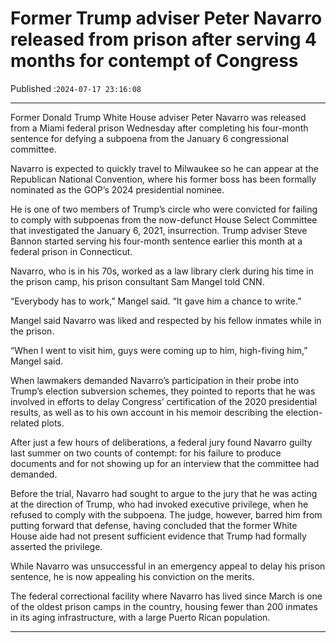 # Former Trump adviser Peter Navarro released from prison after serving 4 months for contempt of Congress

Published :`2024-07-17 23:16:08`

---

Former Donald Trump White House adviser Peter Navarro was released from a Miami federal prison Wednesday after completing his four-month sentence for defying a subpoena from the January 6 congressional committee.

Navarro is expected to quickly travel to Milwaukee so he can appear at the Republican National Convention, where his former boss has been formally nominated as the GOP’s 2024 presidential nominee.

He is one of two members of Trump’s circle who were convicted for failing to comply with subpoenas from the now-defunct House Select Committee that investigated the January 6, 2021, insurrection. Trump adviser Steve Bannon started serving his four-month sentence earlier this month at a federal prison in Connecticut.

Navarro, who is in his 70s, worked as a law library clerk during his time in the prison camp, his prison consultant Sam Mangel told CNN.

“Everybody has to work,” Mangel said. “It gave him a chance to write.”

Mangel said Navarro was liked and respected by his fellow inmates while in the prison.

“When I went to visit him, guys were coming up to him, high-fiving him,” Mangel said.

When lawmakers demanded Navarro’s participation in their probe into Trump’s election subversion schemes, they pointed to reports that he was involved in efforts to delay Congress’ certification of the 2020 presidential results, as well as to his own account in his memoir describing the election-related plots.

After just a few hours of deliberations, a federal jury found Navarro guilty last summer on two counts of contempt: for his failure to produce documents and for not showing up for an interview that the committee had demanded.

Before the trial, Navarro had sought to argue to the jury that he was acting at the direction of Trump, who had invoked executive privilege, when he refused to comply with the subpoena. The judge, however, barred him from putting forward that defense, having concluded that the former White House aide had not present sufficient evidence that Trump had formally asserted the privilege.

While Navarro was unsuccessful in an emergency appeal to delay his prison sentence, he is now appealing his conviction on the merits.

The federal correctional facility where Navarro has lived since March is one of the oldest prison camps in the country, housing fewer than 200 inmates in its aging infrastructure, with a large Puerto Rican population.

---

